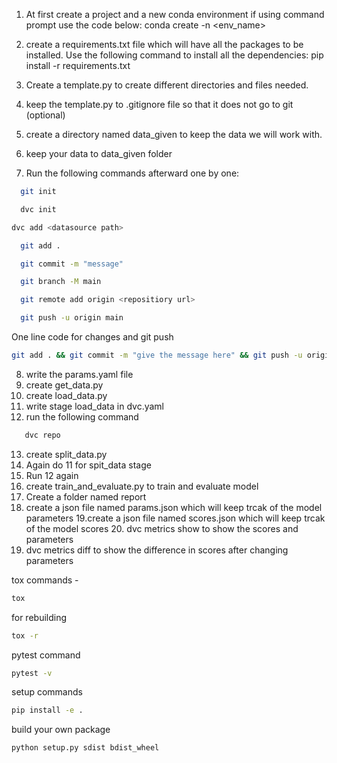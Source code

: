 1. At first create a project and a new conda environment
   if using command prompt use the code below:
   conda create -n <env_name> 
   

2. create a requirements.txt file which will have all the packages to be installed.
Use the following command to install all the dependencies:
   pip install -r requirements.txt
   

3. Create a template.py to create different directories and files needed.

4. keep the template.py to .gitignore file so that it does not go to git (optional)

5. create a directory named data_given to keep the data we will work with.

6. keep your data to data_given folder

7. Run the following commands afterward one by one:

```bash
  git init
```
```bash
  dvc init
```

```bash
dvc add <datasource path>
```
```bash
  git add .
```
```bash
  git commit -m "message"
```
```bash
  git branch -M main
```
```bash
  git remote add origin <repositiory url>
```

```bash
  git push -u origin main
```

One line code for changes and git push

```bash
git add . && git commit -m "give the message here" && git push -u origin main
```

8. write the params.yaml file
9. create get_data.py
10. create load_data.py
11. write stage load_data in dvc.yaml
12. run the following command
```bash
   dvc repo
```
13. create split_data.py
14. Again do 11 for spit_data stage
15. Run 12 again
16. create train_and_evaluate.py to train and evaluate model
17. Create a folder named report
18. create a json file named params.json which will keep trcak of the model parameters
19.create a json file named scores.json which will keep trcak of the model scores
    20. dvc metrics show to show the scores and parameters
   21. dvc metrics diff to show the difference in scores after changing parameters

tox commands - 
```bash
tox
```

for rebuilding
```bash
tox -r
```

pytest command
```bash
pytest -v
```

setup commands
```bash
pip install -e .
```

build your own package

```bash
python setup.py sdist bdist_wheel
```